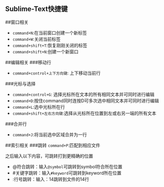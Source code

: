 Sublime-Text快捷键
------------------------
##窗口相关
+ `command+N`:在当前窗口创建一个新标签
+ `command+W`:关闭当前标签
+ `command+shift+T`:恢复刚刚关闭的标签
+ `command+shift+N`:创建一个新窗口

##编辑相关
###移动行
+ `command+control+上下方向键`: 上下移动当前行

###光标与选择
+ `command+control+G`: 选择光标所在文本的所有相同文本并可同时进行编辑
+ `command+D`:按住command同时连按D可多次选中相同文本并可同时进行编辑
+ `command+L`:选中光标所在行
+ `command+shift+左右方向键`:选择从光标所在位置到左或右另一端的所有文本

###合并行
+ `command+J`:将当前选中区域合并为一行

##索引相关
###跳转
`command+P`:匹配到相应文件

之后输入以下内容，可跳转打到更精确的位置

+ @符合跳转：输入`@symbol`可跳转到symbol符合所在位置
+ #关键字跳转：输入`#keyword`可跳转到keyword所在位置
+ :行号跳转：输入：14跳转到文件的14行